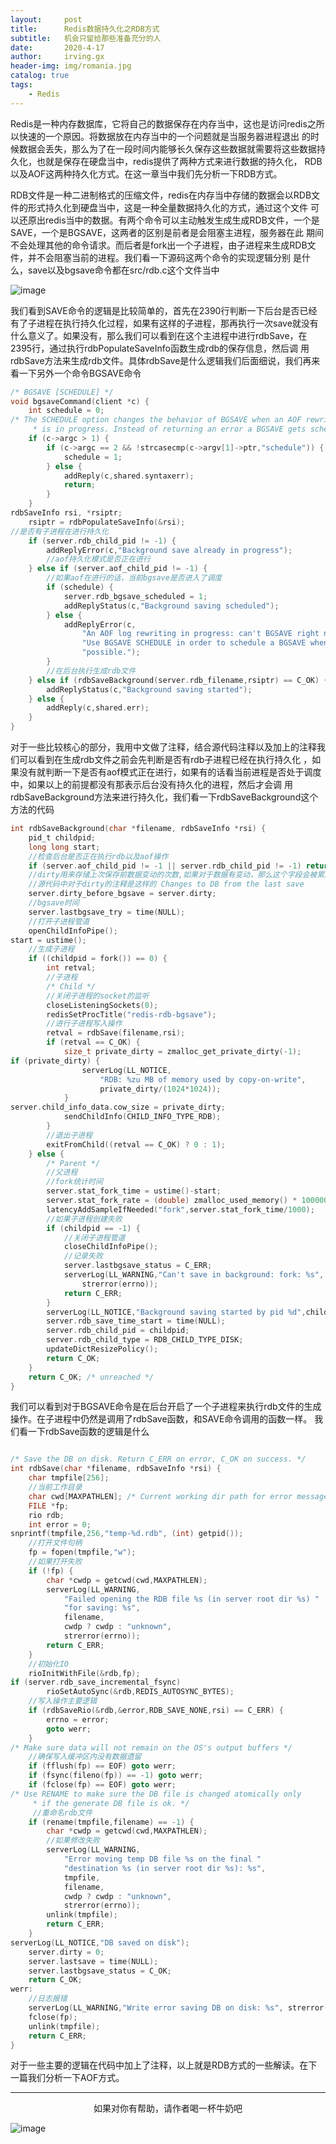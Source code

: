 ```yaml
---
layout:     post
title:      Redis数据持久化之RDB方式
subtitle:   机会只留给那些准备充分的人
date:       2020-4-17
author:     irving.gx
header-img: img/romania.jpg
catalog: true
tags:
    - Redis
---
```


   Redis是一种内存数据库，它将自己的数据保存在内存当中，这也是访问redis之所以快速的一个原因。将数据放在内存当中的一个问题就是当服务器进程退出
的时候数据会丢失，那么为了在一段时间内能够长久保存这些数据就需要将这些数据持久化，也就是保存在硬盘当中，redis提供了两种方式来进行数据的持久化，
RDB以及AOF这两种持久化方式。在这一章当中我们先分析一下RDB方式。

   RDB文件是一种二进制格式的压缩文件，redis在内存当中存储的数据会以RDB文件的形式持久化到硬盘当中，这是一种全量数据持久化的方式，通过这个文件
 可以还原出redis当中的数据。有两个命令可以主动触发生成生成RDB文件，一个是SAVE，一个是BGSAVE，这两者的区别是前者是会阻塞主进程，服务器在此
 期间不会处理其他的命令请求。而后者是fork出一个子进程，由子进程来生成RDB文件，并不会阻塞当前的进程。我们看一下源码这两个命令的实现逻辑分别
 是什么，save以及bgsave命令都在src/rdb.c这个文件当中

 ![image](https://raw.githubusercontent.com/GuoXinsayhello/GuoXinsayhello.github.io/master/img/rdb.jpg)

我们看到SAVE命令的逻辑是比较简单的，首先在2390行判断一下后台是否已经有了子进程在执行持久化过程，如果有这样的子进程，那再执行一次save就没有
什么意义了。如果没有，那么我们可以看到在这个主进程中进行rdbSave，在2395行，通过执行rdbPopulateSaveInfo函数生成rdb的保存信息，然后调
用rdbSave方法来生成rdb文件。具体rdbSave是什么逻辑我们后面细说，我们再来看一下另外一个命令BGSAVE命令

```c
/* BGSAVE [SCHEDULE] */
void bgsaveCommand(client *c) {
    int schedule = 0;
/* The SCHEDULE option changes the behavior of BGSAVE when an AOF rewrite
     * is in progress. Instead of returning an error a BGSAVE gets scheduled. */
    if (c->argc > 1) {
        if (c->argc == 2 && !strcasecmp(c->argv[1]->ptr,"schedule")) {
            schedule = 1;
        } else {
            addReply(c,shared.syntaxerr);
            return;
        }
    }
rdbSaveInfo rsi, *rsiptr;
    rsiptr = rdbPopulateSaveInfo(&rsi);
//是否有子进程在进行持久化
    if (server.rdb_child_pid != -1) {
        addReplyError(c,"Background save already in progress");
        //aof持久化模式是否正在进行
    } else if (server.aof_child_pid != -1) {
        //如果aof在进行的话，当前bgsave是否进入了调度
        if (schedule) {
            server.rdb_bgsave_scheduled = 1;
            addReplyStatus(c,"Background saving scheduled");
        } else {
            addReplyError(c,
                "An AOF log rewriting in progress: can't BGSAVE right now. "
                "Use BGSAVE SCHEDULE in order to schedule a BGSAVE whenever "
                "possible.");
        }
        //在后台执行生成rdb文件
    } else if (rdbSaveBackground(server.rdb_filename,rsiptr) == C_OK) {
        addReplyStatus(c,"Background saving started");
    } else {
        addReply(c,shared.err);
    }
}

```
对于一些比较核心的部分，我用中文做了注释，结合源代码注释以及加上的注释我们可以看到在生成rdb文件之前会先判断是否有rdb子进程已经在执行持久化
，如果没有就判断一下是否有aof模式正在进行，如果有的话看当前进程是否处于调度中，如果以上的前提都没有那表示后台没有持久化的进程，然后才会调
用rdbSaveBackground方法来进行持久化，我们看一下rdbSaveBackground这个方法的代码

```c
int rdbSaveBackground(char *filename, rdbSaveInfo *rsi) {
    pid_t childpid;
    long long start;
    //检查后台是否正在执行rdb以及aof操作
    if (server.aof_child_pid != -1 || server.rdb_child_pid != -1) return C_ERR;
    //dirty用来存储上次保存前数据变动的次数,如果对于数据有变动，那么这个字段会被累加
    //源代码中对于dirty的注释是这样的 Changes to DB from the last save
    server.dirty_before_bgsave = server.dirty;
    //bgsave时间
    server.lastbgsave_try = time(NULL);
    //打开子进程管道
    openChildInfoPipe();
start = ustime();
    //生成子进程
    if ((childpid = fork()) == 0) {
        int retval;
        //子进程
        /* Child */
        //关闭子进程的socket的监听
        closeListeningSockets(0);
        redisSetProcTitle("redis-rdb-bgsave");
        //进行子进程写入操作
        retval = rdbSave(filename,rsi);
        if (retval == C_OK) {
            size_t private_dirty = zmalloc_get_private_dirty(-1);
if (private_dirty) {
                serverLog(LL_NOTICE,
                    "RDB: %zu MB of memory used by copy-on-write",
                    private_dirty/(1024*1024));
            }
server.child_info_data.cow_size = private_dirty;
            sendChildInfo(CHILD_INFO_TYPE_RDB);
        }
        //退出子进程
        exitFromChild((retval == C_OK) ? 0 : 1);
    } else {
        /* Parent */
        //父进程
        //fork统计时间
        server.stat_fork_time = ustime()-start;
        server.stat_fork_rate = (double) zmalloc_used_memory() * 1000000 / server.stat_fork_time / (1024*1024*1024); /* GB per second. */
        latencyAddSampleIfNeeded("fork",server.stat_fork_time/1000);
        //如果子进程创建失败
        if (childpid == -1) {
            //关闭子进程管道
            closeChildInfoPipe();
            //记录失败
            server.lastbgsave_status = C_ERR;
            serverLog(LL_WARNING,"Can't save in background: fork: %s",
                strerror(errno));
            return C_ERR;
        }
        serverLog(LL_NOTICE,"Background saving started by pid %d",childpid);
        server.rdb_save_time_start = time(NULL);
        server.rdb_child_pid = childpid;
        server.rdb_child_type = RDB_CHILD_TYPE_DISK;
        updateDictResizePolicy();
        return C_OK;
    }
    return C_OK; /* unreached */
}

```

我们可以看到对于BGSAVE命令是在后台开启了一个子进程来执行rdb文件的生成操作。在子进程中仍然是调用了rdbSave函数，和SAVE命令调用的函数一样。
我们看一下rdbSave函数的逻辑是什么

```c

/* Save the DB on disk. Return C_ERR on error, C_OK on success. */
int rdbSave(char *filename, rdbSaveInfo *rsi) {
    char tmpfile[256];
    //当前工作目录
    char cwd[MAXPATHLEN]; /* Current working dir path for error messages. */
    FILE *fp;
    rio rdb;
    int error = 0;
snprintf(tmpfile,256,"temp-%d.rdb", (int) getpid());
    //打开文件句柄
    fp = fopen(tmpfile,"w");
    //如果打开失败
    if (!fp) {
        char *cwdp = getcwd(cwd,MAXPATHLEN);
        serverLog(LL_WARNING,
            "Failed opening the RDB file %s (in server root dir %s) "
            "for saving: %s",
            filename,
            cwdp ? cwdp : "unknown",
            strerror(errno));
        return C_ERR;
    }
    //初始化IO
    rioInitWithFile(&rdb,fp);
if (server.rdb_save_incremental_fsync)
        rioSetAutoSync(&rdb,REDIS_AUTOSYNC_BYTES);
    //写入操作主要逻辑
    if (rdbSaveRio(&rdb,&error,RDB_SAVE_NONE,rsi) == C_ERR) {
        errno = error;
        goto werr;
    }
/* Make sure data will not remain on the OS's output buffers */
    //确保写入缓冲区内没有数据遗留
    if (fflush(fp) == EOF) goto werr;
    if (fsync(fileno(fp)) == -1) goto werr;
    if (fclose(fp) == EOF) goto werr;
/* Use RENAME to make sure the DB file is changed atomically only
     * if the generate DB file is ok. */
     //重命名rdb文件
    if (rename(tmpfile,filename) == -1) {
        char *cwdp = getcwd(cwd,MAXPATHLEN);
        //如果修改失败
        serverLog(LL_WARNING,
            "Error moving temp DB file %s on the final "
            "destination %s (in server root dir %s): %s",
            tmpfile,
            filename,
            cwdp ? cwdp : "unknown",
            strerror(errno));
        unlink(tmpfile);
        return C_ERR;
    }
serverLog(LL_NOTICE,"DB saved on disk");
    server.dirty = 0;
    server.lastsave = time(NULL);
    server.lastbgsave_status = C_OK;
    return C_OK;
werr:
    //日志报错
    serverLog(LL_WARNING,"Write error saving DB on disk: %s", strerror(errno));
    fclose(fp);
    unlink(tmpfile);
    return C_ERR;
}

```
对于一些主要的逻辑在代码中加上了注释，以上就是RDB方式的一些解读。在下一篇我们分析一下AOF方式。



  - - -
  <p align="center">如果对你有帮助，请作者喝一杯牛奶吧</p>
     
 ![image](https://raw.githubusercontent.com/GuoXinsayhello/GuoXinsayhello.github.io/master/img/wepay.jpg)
